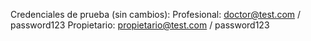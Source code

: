 Credenciales de prueba (sin cambios):
Profesional: doctor@test.com / password123
Propietario: propietario@test.com / password123
